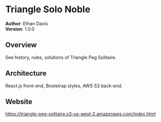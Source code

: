 # Triangle Solo Noble

**Author**: Ethan Davis\
**Version**: 1.0.0

## Overview
See history, rules, solutions of Triangle Peg Solitaire.

## Architecture
React.js front-end, Bootstrap styles, AWS S3 back-end.

## Website
https://triangle-peg-solitaire.s3-us-west-2.amazonaws.com/index.html
